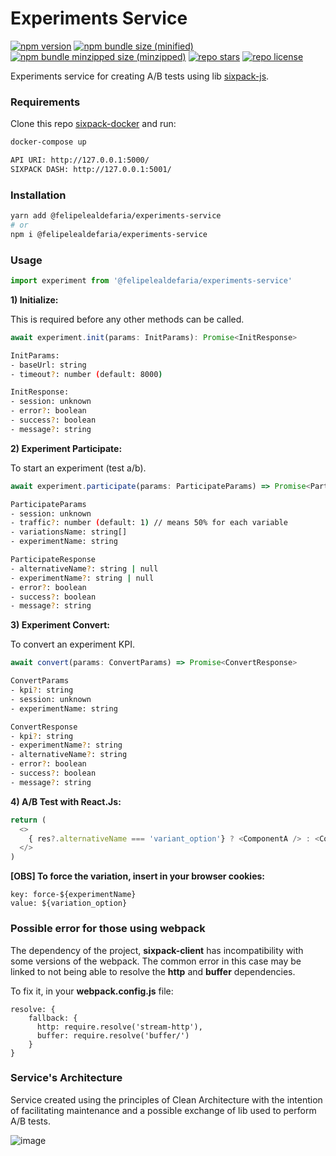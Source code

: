 # Experiments Service

[![npm version](https://img.shields.io/npm/v/@felipelealdefaria/experiments-service)](https://github.com/felipelealdefaria/experiments-service)
[![npm bundle size (minified)](https://img.shields.io/bundlephobia/min/@felipelealdefaria/experiments-service)](https://github.com/felipelealdefaria/experiments-service)
[![npm bundle minzipped size (minzipped)](https://img.shields.io/bundlephobia/minzip/@felipelealdefaria/experiments-service)](https://github.com/felipelealdefaria/experiments-service)
[![repo stars](https://img.shields.io/github/stars/felipelealdefaria/experiments-service)](https://github.com/felipelealdefaria/experiments-service)
[![repo license](https://img.shields.io/github/license/felipelealdefaria/experiments-service)](https://github.com/felipelealdefaria/experiments-service)

Experiments service for creating A/B tests using lib [sixpack-js](https://github.com/sixpack/sixpack-js).

### Requirements

Clone this repo [sixpack-docker](https://github.com/LucianoNMoreira/sixpack-docker-compose) and run:

```bash
docker-compose up
```
```bash
API URI: http://127.0.0.1:5000/
SIXPACK DASH: http://127.0.0.1:5001/
```

### Installation

```bash
yarn add @felipelealdefaria/experiments-service
# or
npm i @felipelealdefaria/experiments-service
```

### Usage

```typescript
import experiment from '@felipelealdefaria/experiments-service'
```

**1) Initialize:**

This is required before any other methods can be called.

```typescript
await experiment.init(params: InitParams): Promise<InitResponse>
```

```bash
InitParams:
- baseUrl: string
- timeout?: number (default: 8000)
```
```bash
InitResponse:
- session: unknown
- error?: boolean
- success?: boolean
- message?: string
```

**2) Experiment Participate:**

To start an experiment (test a/b).

```typescript
await experiment.participate(params: ParticipateParams) => Promise<ParticipateResponse>
```

```bash
ParticipateParams
- session: unknown
- traffic?: number (default: 1) // means 50% for each variable
- variationsName: string[]
- experimentName: string
```
```bash
ParticipateResponse
- alternativeName?: string | null
- experimentName?: string | null
- error?: boolean
- success?: boolean
- message?: string
```

**3) Experiment Convert:**

To convert an experiment KPI.

```typescript
await convert(params: ConvertParams) => Promise<ConvertResponse>
```

```bash
ConvertParams
- kpi?: string
- session: unknown
- experimentName: string
```
```bash
ConvertResponse
- kpi?: string
- experimentName?: string
- alternativeName?: string
- error?: boolean
- success?: boolean
- message?: string
```

**4) A/B Test with React.Js:**

```typescript
return (
  <>
    { res?.alternativeName === 'variant_option'} ? <ComponentA /> : <ComponentB /> }
  </>
)
```

**[OBS] To force the variation, insert in your browser cookies:**

```
key: force-${experimentName}
value: ${variation_option}
```

### Possible error for those using webpack

The dependency of the project, **sixpack-client** has incompatibility with some versions of the webpack. The common error in this case may be linked to not being able to resolve the **http** and **buffer** dependencies.

To fix it, in your **webpack.config.js** file:

``` // javascript
resolve: {
    fallback: {
      http: require.resolve('stream-http'),
      buffer: require.resolve('buffer/')
    }
}
```

### Service's Architecture

Service created using the principles of Clean Architecture with the intention of facilitating maintenance and a possible exchange of lib used to perform A/B tests.

![image](https://user-images.githubusercontent.com/64376829/107972388-860f7380-6f92-11eb-9be2-9e505965ff7b.png)
